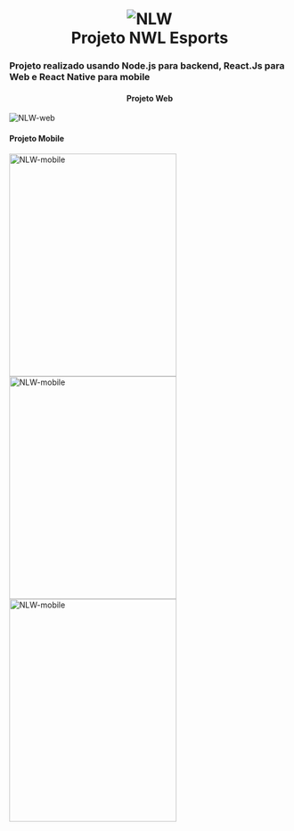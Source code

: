 <h1 align="center">
  <img alt="NLW" src="https://user-images.githubusercontent.com/26943148/190937057-6e0412cc-ab88-4267-8574-bde93a62ca1e.png"/>
  <br />
  Projeto NWL Esports
</h1>

<h3> Projeto realizado usando Node.js para backend, React.Js para Web e React Native para mobile </h3>


<h4 align="center">Projeto Web</h4>
<img alt="NLW-web" src="https://user-images.githubusercontent.com/26943148/190937141-17f1b3f0-64ea-4632-a046-87a1d128c716.png" />

<h4>Projeto Mobile</h4>
<img alt="NLW-mobile" src="https://user-images.githubusercontent.com/26943148/190937323-a3633264-1af2-45af-9a9b-7dcc575b6a34.jpeg" width="300" height="400"/>
<br />
<img alt="NLW-mobile" src="https://user-images.githubusercontent.com/26943148/190937337-bf5a13a6-7926-4f7a-8235-8dc800086118.jpeg" width="300" height="400"/>
<br />
<img alt="NLW-mobile" src="https://user-images.githubusercontent.com/26943148/190937440-a95ec31a-3739-492e-878b-68921d5a3301.jpeg" width="300" height="400"/>

